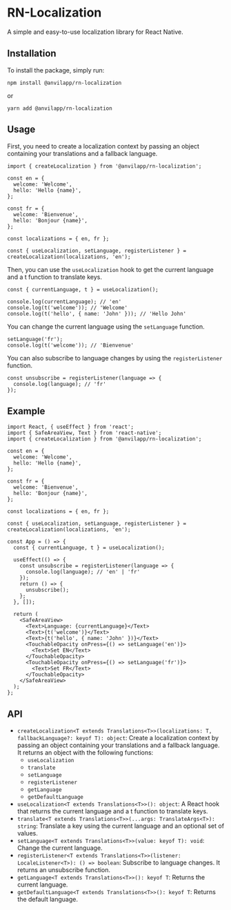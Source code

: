 # RN-Localization

A simple and easy-to-use localization library for React Native.

## Installation

To install the package, simply run:

```
npm install @anvilapp/rn-localization
```

or

```
yarn add @anvilapp/rn-localization
```

## Usage

First, you need to create a localization context by passing an object containing your translations and a fallback
language.

```tsx
import { createLocalization } from '@anvilapp/rn-localization';

const en = {
  welcome: 'Welcome',
  hello: 'Hello {name}',
};

const fr = {
  welcome: 'Bienvenue',
  hello: 'Bonjour {name}',
};

const localizations = { en, fr };

const { useLocalization, setLanguage, registerListener } = createLocalization(localizations, 'en');
```

Then, you can use the `useLocalization` hook to get the current language and a t function to translate keys.

```tsx
const { currentLanguage, t } = useLocalization();

console.log(currentLanguage); // 'en'
console.log(t('welcome')); // 'Welcome'
console.log(t('hello', { name: 'John' })); // 'Hello John'
```

You can change the current language using the `setLanguage` function.

```tsx
setLanguage('fr');
console.log(t('welcome')); // 'Bienvenue'
```

You can also subscribe to language changes by using the `registerListener` function.

```tsx
const unsubscribe = registerListener(language => {
  console.log(language); // 'fr'
});
```

## Example

```tsx
import React, { useEffect } from 'react';
import { SafeAreaView, Text } from 'react-native';
import { createLocalization } from '@anvilapp/rn-localization';

const en = {
  welcome: 'Welcome',
  hello: 'Hello {name}',
};

const fr = {
  welcome: 'Bienvenue',
  hello: 'Bonjour {name}',
};

const localizations = { en, fr };

const { useLocalization, setLanguage, registerListener } = createLocalization(localizations, 'en');

const App = () => {
  const { currentLanguage, t } = useLocalization();

  useEffect(() => {
    const unsubscribe = registerListener(language => {
      console.log(language); // 'en' | 'fr'
    });
    return () => {
      unsubscribe();
    };
  }, []);

  return (
    <SafeAreaView>
      <Text>Language: {currentLanguage}</Text>
      <Text>{t('welcome')}</Text>
      <Text>{t('hello', { name: 'John' })}</Text>
      <TouchableOpacity onPress={() => setLanguage('en')}>
        <Text>Set EN</Text>
      </TouchableOpacity>
      <TouchableOpacity onPress={() => setLanguage('fr')}>
        <Text>Set FR</Text>
      </TouchableOpacity>
    </SafeAreaView>
  );
};
```

## API
- `createLocalization<T extends Translations<T>>(localizations: T, fallbackLanguage?: keyof T): object`: Create a localization context by passing an object containing your translations and a fallback language. It returns an
  object with the following functions:
    - `useLocalization`
    - `translate`
    - `setLanguage`
    - `registerListener`
    - `getLanguage`
    - `getDefaultLanguage`
- `useLocalization<T extends Translations<T>>(): object`: A React hook that returns the current language and a t function to translate keys.
- `translate<T extends Translations<T>>(...args: TranslateArgs<T>): string`: Translate a key using the current language and an optional set of values.
- `setLanguage<T extends Translations<T>>(value: keyof T): void`: Change the current language.
- `registerListener<T extends Translations<T>>(listener: LocaleListener<T>): () => boolean`: Subscribe to language changes. It returns an unsubscribe function.
- `getLanguage<T extends Translations<T>>(): keyof T`: Returns the current language.
- `getDefaultLanguage<T extends Translations<T>>(): keyof T`: Returns the default language.
